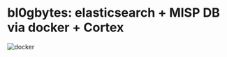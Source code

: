 # bl0gbytes: elasticsearch + MISP DB via docker + Cortex 


![docker](https://user-images.githubusercontent.com/31395956/91785200-cd679a80-ebd2-11ea-990d-73c5cffd5729.png?raw=true)
